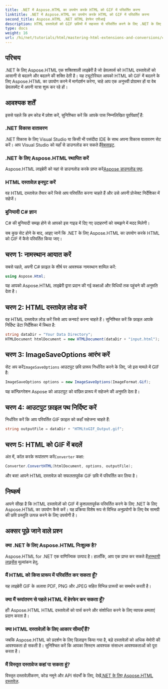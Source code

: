 ```yaml
---
title: .NET में Aspose.HTML का उपयोग करके HTML को GIF में परिवर्तित करना
linktitle: .NET में Aspose.HTML का उपयोग करके HTML को GIF में परिवर्तित करना
second_title: Aspose.HTML .NET HTML हेरफेर एपीआई
description: HTML दस्तावेज़ों को GIF छवियों में सहजता से परिवर्तित करने के लिए .NET के लिए Aspose.HTML का उपयोग करना सीखें। यह व्यापक गाइड आपको चरण-दर-चरण मार्गदर्शन प्रदान करती है।
type: docs
weight: 16
url: /hi/net/tutorials/html/mastering-html-extensions-and-conversions/converting-html-to-gif/
---
```

## परिचय

.NET के लिए Aspose.HTML एक शक्तिशाली लाइब्रेरी है जो डेवलपर्स को HTML दस्तावेज़ों को आसानी से बदलने और बदलने की शक्ति देती है। यह ट्यूटोरियल आपको HTML को GIF में बदलने के लिए Aspose.HTML का उपयोग करने में मार्गदर्शन करेगा, चाहे आप एक अनुभवी प्रोग्रामर हों या वेब डेवलपमेंट में अपनी यात्रा शुरू कर रहे हों।

## आवश्यक शर्तें

इससे पहले कि हम कोड में प्रवेश करें, सुनिश्चित करें कि आपके पास निम्नलिखित पूर्वापेक्षाएँ हैं:

### .NET विकास वातावरण 

 .NET विकास के लिए Visual Studio या किसी भी पसंदीदा IDE के साथ अपना विकास वातावरण सेट करें। आप Visual Studio को यहाँ से डाउनलोड कर सकते हैं[वेबसाइट](https://visualstudio.microsoft.com/downloads/).

### .NET के लिए Aspose.HTML स्थापित करें

 Aspose.HTML लाइब्रेरी को यहां से डाउनलोड करके प्राप्त करें[Aspose डाउनलोड पृष्ठ](https://releases.aspose.com/html/net/).

### HTML दस्तावेज़ इनपुट करें

वह HTML दस्तावेज़ तैयार करें जिसे आप परिवर्तित करना चाहते हैं और उसे अपनी प्रोजेक्ट निर्देशिका में सहेजें।

### बुनियादी C# ज्ञान

C# की बुनियादी समझ होने से आपको इस गाइड में दिए गए उदाहरणों को समझने में मदद मिलेगी।

सब कुछ सेट होने के बाद, आइए जानें कि .NET के लिए Aspose.HTML का उपयोग करके HTML को GIF में कैसे परिवर्तित किया जाए।

## चरण 1: नामस्थान आयात करें

सबसे पहले, अपनी C# फ़ाइल के शीर्ष पर आवश्यक नामस्थान शामिल करें:

```csharp
using Aspose.Html;
```

यह आपको Aspose.HTML लाइब्रेरी द्वारा प्रदान की गई कक्षाओं और विधियों तक पहुंचने की अनुमति देता है।

## चरण 2: HTML दस्तावेज़ लोड करें

वह HTML दस्तावेज़ लोड करें जिसे आप कनवर्ट करना चाहते हैं। सुनिश्चित करें कि फ़ाइल आपके निर्दिष्ट डेटा निर्देशिका में स्थित है:

```csharp
string dataDir = "Your Data Directory";
HTMLDocument htmlDocument = new HTMLDocument(dataDir + "input.html");
```

## चरण 3: ImageSaveOptions आरंभ करें

 सेट अप करें`ImageSaveOptions` आउटपुट छवि प्रारूप निर्धारित करने के लिए, जो इस मामले में GIF है:

```csharp
ImageSaveOptions options = new ImageSaveOptions(ImageFormat.Gif);
```

यह कॉन्फ़िगरेशन Aspose को आउटपुट को वांछित प्रारूप में सहेजने की अनुमति देता है।

## चरण 4: आउटपुट फ़ाइल पथ निर्दिष्ट करें

निर्धारित करें कि आप परिवर्तित GIF फ़ाइल को कहाँ सहेजना चाहते हैं:

```csharp
string outputFile = dataDir + "HTMLtoGIF_Output.gif";
```

## चरण 5: HTML को GIF में बदलें

 अंत में, कॉल करके रूपांतरण करें`Converter` कक्षा:

```csharp
Converter.ConvertHTML(htmlDocument, options, outputFile);
```

और बस! आपने HTML दस्तावेज़ को सफलतापूर्वक GIF छवि में परिवर्तित कर लिया है।

## निष्कर्ष

आपने सीखा है कि HTML दस्तावेज़ों को GIF में कुशलतापूर्वक परिवर्तित करने के लिए .NET के लिए Aspose.HTML का उपयोग कैसे करें। यह प्रक्रिया विशेष रूप से विभिन्न अनुप्रयोगों के लिए वेब सामग्री की छवि प्रस्तुति उत्पन्न करने के लिए उपयोगी है।

## अक्सर पूछे जाने वाले प्रश्न

### क्या .NET के लिए Aspose.HTML निःशुल्क है?  
 Aspose.HTML for .NET एक वाणिज्यिक उत्पाद है। हालाँकि, आप एक प्राप्त कर सकते हैं[अस्थायी लाइसेंस](https://purchase.conholdate.com/temporary-license/) मूल्यांकन हेतु.

### मैं HTML को किस प्रारूप में परिवर्तित कर सकता हूँ?  
यह लाइब्रेरी GIF के अलावा PDF, PNG और JPEG सहित विभिन्न प्रारूपों का समर्थन करती है।

### क्या मैं रूपांतरण से पहले HTML में हेरफेर कर सकता हूँ?  
हाँ! Aspose.HTML HTML दस्तावेज़ों को पार्स करने और संशोधित करने के लिए व्यापक क्षमताएं प्रदान करता है।

### क्या HTML दस्तावेज़ों के लिए आकार सीमाएँ हैं?  
जबकि Aspose.HTML को प्रदर्शन के लिए डिज़ाइन किया गया है, बड़े दस्तावेज़ों को अधिक मेमोरी की आवश्यकता हो सकती है। सुनिश्चित करें कि आपका सिस्टम आवश्यक संसाधन आवश्यकताओं को पूरा करता है।

### मैं विस्तृत दस्तावेज कहां पा सकता हूं?  
 विस्तृत दस्तावेज़ीकरण, कोड नमूने और API संदर्भों के लिए, देखें[.NET के लिए Aspose.HTML दस्तावेज़](https://reference.aspose.com/html/net/).